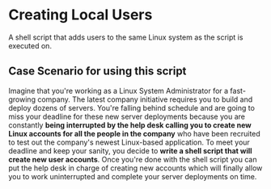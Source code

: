# Creating Local Users
A shell script that adds users to the same Linux system as the script is executed on.

## Case Scenario for using this script
Imagine that you're working as a Linux System Administrator for a fast-growing company. The latest company initiative requires you to build and deploy dozens of servers. You're falling behind schedule and are going to miss your deadline for these new server deployments because you are constantly **being interrupted by the help desk calling you to create new Linux accounts for all the people in the company** who have been recruited to test out the company's newest Linux-based application. To meet your deadline and keep your sanity, you decide to **write a shell script that will create new user accounts**. Once you're done with the shell script you can put the help desk in charge of creating new accounts which will finally allow you to work uninterrupted and complete your server deployments on time.
